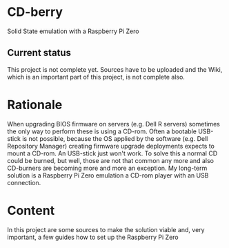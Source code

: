 # CD-berry
Solid State emulation with a Raspberry Pi Zero

## Current status
This project is not complete yet. Sources have to be uploaded and the Wiki, which is an important part of this project, is not complete also.

# Rationale
When upgrading BIOS firmware on servers (e.g. Dell R<number> servers) sometimes the only way to perform these is using a CD-rom. Often a bootable USB-stick is not possible, because the OS applied by the software (e.g. Dell Repository Manager) creating firmware upgrade deployments expects to mount a CD-rom. An USB-stick just won't work.
To solve this a normal CD could be burned, but well, those are not that common any more and also CD-burners are becoming more and more an exception.
My long-term solution is a Raspberry Pi Zero emulation a CD-rom player with an USB connection.
  
# Content
In this project are some sources to make the solution viable and, very important, a few guides how to set up the Raspberry Pi Zero
